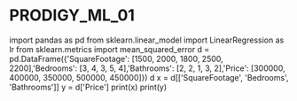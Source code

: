 # PRODIGY_ML_01
import pandas as pd
from sklearn.linear_model import LinearRegression as lr
from sklearn.metrics import mean_squared_error
d = pd.DataFrame({'SquareFootage': [1500, 2000, 1800, 2500, 2200],'Bedrooms': [3, 4, 3, 5, 4],'Bathrooms': [2, 2, 1, 3, 2],'Price': [300000, 400000, 350000, 500000, 450000]})
d
x = d[['SquareFootage', 'Bedrooms', 'Bathrooms']]
y = d['Price']
print(x)
print(y)
